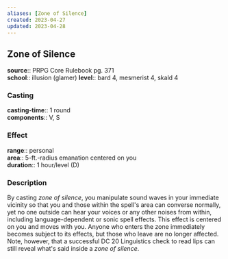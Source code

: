 ```yaml
---
aliases: [Zone of Silence]
created: 2023-04-27
updated: 2023-04-28
---
```


## Zone of Silence

**source**:: PRPG Core Rulebook pg. 371  
**school**:: illusion (glamer)
**level**:: bard 4, mesmerist 4, skald 4

### Casting

**casting-time**:: 1 round  
**components**:: V, S

### Effect

**range**:: personal  
**area**:: 5-ft.-radius emanation centered on you  
**duration**:: 1 hour/level (D)

### Description

By casting *zone of silence*, you manipulate sound waves in your immediate vicinity so that you and those within the spell's area can converse normally, yet no one outside can hear your voices or any other noises from within, including language-dependent or sonic spell effects. This effect is centered on you and moves with you. Anyone who enters the zone immediately becomes subject to its effects, but those who leave are no longer affected. Note, however, that a successful DC 20 Linguistics check to read lips can still reveal what's said inside a *zone of silence*.
